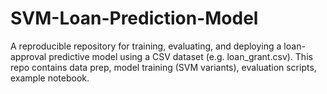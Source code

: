 # SVM-Loan-Prediction-Model
A reproducible repository for training, evaluating, and deploying a loan-approval predictive model using a CSV dataset (e.g. loan_grant.csv). This repo contains data prep, model training (SVM variants), evaluation scripts, example notebook.
